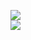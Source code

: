 [![](https://img.shields.io/badge/Made%20With-Github%20Spray-lightgrey.svg?style=for-the-badge&logo=github)](https://github.com/Annihil/github-spray#25204)  
[![](https://i.imgur.com/2DrTn0Z.gif)](https://github.com/Annihil/github-spray)